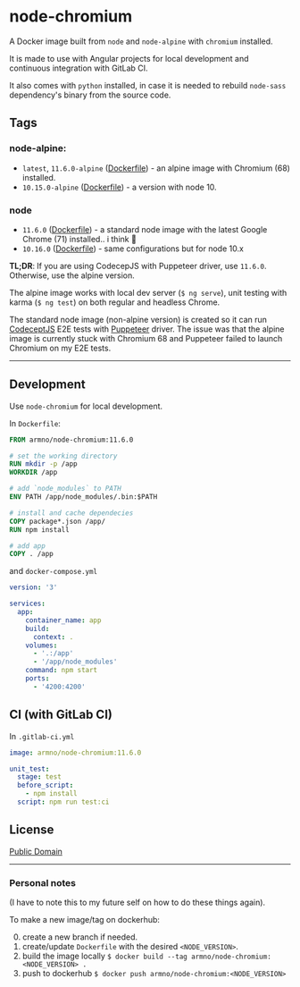 # node-chromium

A Docker image built from `node` and `node-alpine` with `chromium` installed.

It is made to use with Angular projects for local development and continuous integration with GitLab CI.

It also comes with `python` installed, in case it is needed to rebuild `node-sass` dependency's binary from the source code.

## Tags

### node-alpine:

- `latest`, `11.6.0-alpine` ([Dockerfile](https://github.com/armno/docker-node-chromium/blob/master/Dockerfile)) - an alpine image with Chromium (68) installed.
- `10.15.0-alpine` ([Dockerfile](https://github.com/armno/docker-node-chromium/blob/node-10-alpine/Dockerfile)) - a version with node 10.

### node

- `11.6.0` ([Dockerfile](https://github.com/armno/docker-node-chromium/blob/node/Dockerfile)) - a standard node image with the latest Google Chrome (71) installed.. i think 🤔
- `10.16.0` ([Dockerfile](https://github.com/armno/docker-node-chromium/blob/node-10/Dockerfile)) - same configurations but for node 10.x

**TL;DR**: If you are using CodecepJS with Puppeteer driver, use `11.6.0`. Otherwise, use the alpine version.

The alpine image works with local dev server (`$ ng serve`), unit testing with karma (`$ ng test`)
on both regular and headless Chrome.

The standard node image (non-alpine version) is created so it can run [CodeceptJS](https://codecept.io/) E2E tests
with [Puppeteer](https://codecept.io/puppeteer) driver.
The issue was that the alpine image is currently stuck with Chromium 68 and Puppeteer failed to launch Chromium
on my E2E tests.

---

## Development

Use `node-chromium` for local development.

In `Dockerfile`:

```dockerfile
FROM armno/node-chromium:11.6.0

# set the working directory
RUN mkdir -p /app
WORKDIR /app

# add `node_modules` to PATH
ENV PATH /app/node_modules/.bin:$PATH

# install and cache dependecies
COPY package*.json /app/
RUN npm install

# add app
COPY . /app
```

and `docker-compose.yml`

```yml
version: '3'

services:
  app:
    container_name: app
    build:
      context: .
    volumes:
      - '.:/app'
      - '/app/node_modules'
    command: npm start
    ports:
      - '4200:4200'
```

## CI (with GitLab CI)

In `.gitlab-ci.yml`

```yml
image: armno/node-chromium:11.6.0

unit_test:
  stage: test
  before_script:
    - npm install
  script: npm run test:ci
```

## License

[Public Domain](LICENSE)

-----

### Personal notes

(I have to note this to my future self on how to do these things again).

To make a new image/tag on dockerhub:

0. create a new branch if needed.
1. create/update `Dockerfile` with the desired `<NODE_VERSION>`.
2. build the image locally `$ docker build --tag armno/node-chromium:<NODE_VERSION> .`
3. push to dockerhub `$ docker push armno/node-chromium:<NODE_VERSION>`
